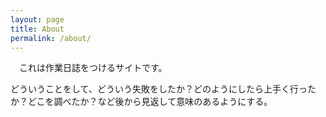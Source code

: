 ```yaml
---
layout: page
title: About
permalink: /about/
---
```


　これは作業日誌をつけるサイトです。

どういうことをして、どういう失敗をしたか？どのようにしたら上手く行ったか？どこを調べたか？など後から見返して意味のあるようにする。
